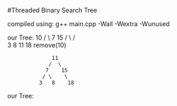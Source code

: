 #Threaded Binary Search Tree

compiled using: g++ main.cpp -Wall -Wextra -Wunused

our Tree:         10
                 /  \ 
                7    15
               / \   / \
              3  8  11  18
remove(10)

                  11
                 /  \ 
                7    15
               / \    \
              3   8    18
our Tree:
    